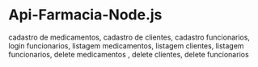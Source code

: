 # Api-Farmacia-Node.js
cadastro de medicamentos, cadastro de clientes, cadastro funcionarios, login funcionarios, listagem medicamentos, listagem clientes, listagem funcionarios, delete medicamentos , delete clientes, delete funcionarios
